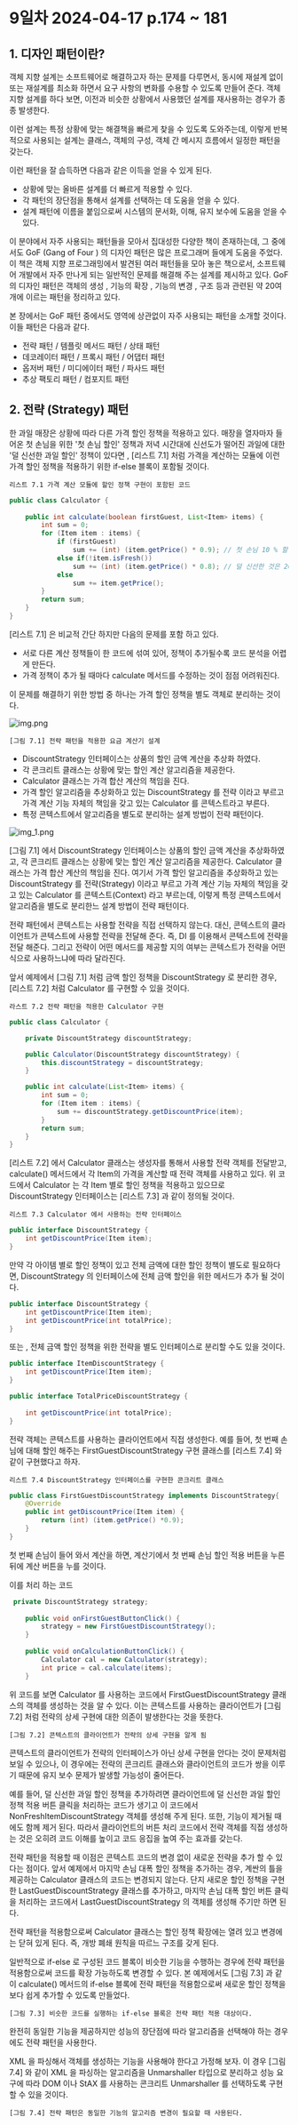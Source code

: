 # 9일차 2024-04-17 p.174 ~ 181

## 1. 디자인 패턴이란?

객체 지향 설계는 소프트웨어로 해결하고자 하는 문제를 다루면서, 동시에 재설계 없이 또는 재설계를 최소화 하면서
요구 사항의 변화를 수용할 수 있도록 만들어 준다. 객체 지향 설계를 하다 보면, 이전과 비슷한 상황에서 사용했던 설계를 재사용하는 경우가
종종 발생한다. 

이런 설계는 특정 상황에 맞는 해결책을 빠르게 찾을 수 있도록 도와주는데, 이렇게 반복적으로 사용되는 설계는 클래스, 객체의 구성, 
객체 간 메시지 흐름에서 일정한 패턴을 갖는다. 

이런 패턴을 잘 습득하면 다음과 같은 이득을 얻을 수 있게 된다.

- 상황에 맞는 올바른 설계를 더 빠르게 적용할 수 있다.
- 각 패턴의 장단점을 통해서 설계를 선택하는 데 도움을 얻을 수 있다.
- 설계 패턴에 이름을 붙임으로써 시스템의 문서화, 이해, 유지 보수에 도움을 얻을 수 있다. 

이 분야에서 자주 사용되는 패턴들을 모아서 집대성한 다양한 책이 존재하는데, 그 중에서도 
GoF (Gang of Four ) 의 디자인 패턴은 많은 프로그래머 들에게 도움을 주었다. 
이 책은 객체 지향 프로그래밍에서 발견된 여러 패턴들을 모아 놓은 책으로서, 소프트웨어 개발에서 자주 만나게 되는 일반적인 문제를 해결해 주는 설계를 제시하고 있다.
GoF 의 디자인 패턴은 객체의 생성 , 기능의 확장 , 기능의 변경 , 구조 등과 관련된 약 20여 개에 이르는 패턴을 정리하고 있다.


본 장에서는 GoF 패턴 중에서도 영역에 상관없이 자주 사용되는 패턴을 소개할 것이다. 
이들 패턴은 다음과 같다.

- 전략 패턴 / 템플릿 메서드 패턴 / 상태 패턴
- 데코레이터 패턴 / 프록시 패턴 / 어댑터 패턴
- 옵저버 패턴 / 미디에이터 패턴 / 파사드 패턴
- 추상 팩토리 패턴 / 컴포지트 패턴


## 2. 전략 (Strategy) 패턴

한 과일 매장은 상황에 따라 다른 가격 할인 정책을 적용하고 있다. 매장을 열자마자 들어온 첫 손님을 위한 '첫 손님 할인' 정책과 저녁 시간대에 신선도가 떨어진 과일에 대한
'덜 신선한 과일 할인' 정책이 있다면 , [리스트 7.1] 처럼 가격을 계산하는 모듈에 이런 가격 할인 정책을 적용하기 위한 if-else 블록이 포함될 것이다.


`리스트 7.1 가격 계산 모듈에 할인 정책 구현이 포함된 코드`

```java
public class Calculator {
    
    public int calculate(boolean firstGuest, List<Item> items) {
        int sum = 0;
        for (Item item : items) {
            if (firstGuest)
                sum += (int) (item.getPrice() * 0.9); // 첫 손님 10 % 할인
            else if(!item.isFresh())
                sum += (int) (item.getPrice() * 0.8); // 덜 신선한 것은 20 % 할인
            else 
                sum += item.getPrice();
        }
        return sum;
    }
}

```

[리스트 7.1] 은 비교적 간단 하지만 다음의 문제를 포함 하고 있다.

- 서로 다른 계산 정책들이 한 코드에 섞여 있어, 정책이 추가될수록 코드 분석을 어렵게 만든다.
- 가격 정책이 추가 될 때마다 calculate 메서드를 수정하는 것이 점점 어려워진다. 

이 문제를 해결하기 위한 방법 중 하나는 가격 할인 정책을 별도 객체로 분리하는 것이다.

![img.png](img.png)

`[그림 7.1] 전략 패턴을 적용한 요금 계산기 설계`

- DiscountStrategy 인터페이스는 상품의 할인 금액 계산을 추상화 하였다.
- 각 콘크리트 클래스는 상황에 맞는 할인 계산 알고리즘을 제공한다.
- Calculator 클래스는 가격 합산 계산의 책임을 진다.
- 가격 할인 알고리즘을 추상화하고 있는 DiscountStrategy 를 전략 이라고 부르고 가격 계산 기능 자체의 책임을 갖고 있는 Calculator 를 콘텍스트라고 부른다.
- 특정 콘텍스트에서 알고리즘을 별도로 분리하는 설계 방법이 전략 패턴이다.

![img_1.png](img_1.png)

[그림 7.1] 에서 DiscountStrategy 인터페이스는 상품의 할인 금액 계산을 추상화하였고, 
각 콘크리트 클래스는 상황에 맞는 할인 계산 알고리즘을 제공한다. 
Calculator 클래스는 가격 합산 계산의 책임을 진다. 여기서 가격 할인 알고리즘을 추상화하고 있는 
DiscountStrategy 를 전략(Strategy) 이라고 부르고 가격 계산 기능 자체의 책임을 갖고 있는 Calculator 를 
콘텍스트(Context) 라고 부르는데, 이렇게 특정 콘텍스트에서 알고리즘을 별도로 분리한느 설계 방법이 전략 패턴이다. 


전략 패턴에서 콘텍스트는 사용할 전략을 직접 선택하지 않는다. 대신, 콘텍스트의 클라이언트가 콘텍스트에 사용할 전략을 전달해 준다.
즉, DI 를 이용해서 콘텍스트에 전략을 전달 해준다.
그리고 전략이 어떤 메서드를 제공할 지의 여부는 콘텍스트가 전략을 어떤 식으로 사용하느냐에 따라 달라진다.


앞서 예제에서 [그림 7.1] 처럼 금액 할인 정책을 DiscountStrategy 로 분리한 경우, [리스트 7.2] 처럼 Calculator 를 구현할 수 있을 것이다.

`라스트 7.2 전략 패턴을 적용한 Calculator 구현`

```java
public class Calculator {

    private DiscountStrategy discountStrategy;

    public Calculator(DiscountStrategy discountStrategy) {
        this.discountStrategy = discountStrategy;
    }

    public int calculate(List<Item> items) {
        int sum = 0;
        for (Item item : items) {
            sum += discountStrategy.getDiscountPrice(item);
        }
        return sum;
    }
}

```

[리스트 7.2] 에서 Calculator 클래스는 생성자를 통해서 사용할 전략 객체를 전달받고,
calculate() 메서드에서 각 Item의 가격을 계산할 때 전략 객체를 사용하고 있다.
위 코드에서 Calculator 는 각 Item 별로 할인 정책을 적용하고 있으므로 DiscountStrategy 인터페이스는 
[리스트 7.3] 과 같이 정의될 것이다.


`리스트 7.3 Calculator 에서 사용하는 전략 인터페이스`

```java
public interface DiscountStrategy {
    int getDiscountPrice(Item item);
}

```

만약 각 아이템 별로 할인 정책이 있고 전체 금액에 대한 할인 정책이 별도로 필요하다면,
DiscountStrategy 의 인터페이스에 전체 금액 할인을 위한 메서드가 추가 될 것이다.

```java
public interface DiscountStrategy {
    int getDiscountPrice(Item item);
    int getDiscountPrice(int totalPrice);
}

```

또는 , 전체 금액 할인 정책을 위한 전략을 별도 인터페이스로 분리할 수도 있을 것이다.

```java
public interface ItemDiscountStrategy {
    int getDiscountPrice(Item item);
}

```

```java
public interface TotalPriceDiscountStrategy {
    
    int getDiscountPrice(int totalPrice);
}
```


전략 객체는 콘텍스트를 사용하는 클라이언트에서 직접 생성한다. 
예를 들어,  첫 번째 손님에 대해 할인 해주는 FirstGuestDiscountStrategy 구현 클래스를 
[리스트 7.4] 와 같이 구현했다고 하자.


`리스트 7.4 DiscountStrategy 인터페이스를 구현한 콘크리트 클래스`

```java
public class FirstGuestDiscountStrategy implements DiscountStrategy{
    @Override
    public int getDiscountPrice(Item item) {
        return (int) (item.getPrice() *0.9);
    }
}

```

첫 번째 손님이 들어 와서 계산을 하면, 계산기에서 첫 번째 손님 할인 적용 버튼을 누른 뒤에
계산 버튼을 누를 것이다. 

이를 처리 하는 코드

```java
 private DiscountStrategy strategy;
    
    public void onFirstGuestButtonClick() {
        strategy = new FirstGuestDiscountStrategy();
    }
    
    public void onCalculationButtonClick() {
        Calculator cal = new Calculator(strategy);
        int price = cal.calculate(items);
    }
```

위 코드를 보면 Calculator 를 사용하는 코드에서 FirstGuestDiscountStrategy 클래스의 
객체를 생성하는 것을 알 수 있다. 이는 콘텍스트를 사용하는 클라이언트가 [그림 7.2] 처럼 
전략의 상세 구현에 대한 의존이 발생한다는 것을 뜻한다.

`[그림 7.2] 콘텍스트의 클라이언트가 전략의 상세 구현을 알게 됨`

콘텍스트의 클라이언트가 전략의 인터페이스가 아닌 상세 구현을 안다는 것이 문제처럼 보일 수 있으나, 
이 경우에는 전략의 콘크리트 클래스와 클라이언트의 코드가 쌍을 이루기 때문에 유지 보수 문제가 발생할 가능성이 줄어든다. 

예를 들어, 덜 신선한 과일 할인 정책을 추가하려면 클라이언트에 덜 신선한 과일 할인 정책 적용 버튼 클릭을 처리하는 코드가 생기고
이 코드에서 NonFreshItemDiscountStrategy 객체를 생성해 주게 된다. 또한, 기능이 제거될 때에도 함께 제거 된다.
따라서 클라이언트의 버튼 처리 코드에서 전략 객체를 직접 생성하는 것은 오히려 코드 이해를 높이고 코드 응집을 높여 주는 효과를 갖는다.


전략 패턴을 적용할 때 이점은 콘텍스트 코드의 변경 없이 새로운 전략을 추가 할 수 있다는 점이다. 
앞서 예제에서 마지막 손님 대폭 할인 정책을 추가하는 경우, 계싼의 틀을 제공하는 Calculator 클래스의 코드는 변경되지 않는다.
단지 새로운 할인 정책을 구현한 LastGuestDiscountStrategy 클래스를 추가하고, 마지막 손님 대폭 할인 버튼 클릭을 처리하는 코드에서
LastGuestDiscountStrategy 의 객체를 생성해 주기만 하면 된다.


전략 패턴을 적용함으로써 Calculator 클래스는 할인 정책 확장에는 열려 있고 변경에는 닫혀 있게 된다. 
즉, 개방 폐쇄 원칙을 따르느 구조를 갖게 된다. 

일반적으로 if-else 로 구성된 코드 블록이 비슷한 기능을 수행하는 경우에 전략 패턴을 적용함으로써 
코드를 확장 가능하도록 변경할 수 있다.
본 예제에서도 [그림 7.3] 과 같이 calculate() 메서드의 if-else 블록에 전략 패턴을 적용함으로써 
새로운 할인 정책을 보다 쉽게 추가할 수 있도록 만들었다.

`[그림 7.3] 비슷한 코드를 실행하는 if-else 블록은 전략 패턴 적용 대상이다.`

완전히 동일한 기능을 제공하지만 성능의 장단점에 따라 알고리즘을 선택해야 하는 경우에도 전략 패턴을 사용한다.

XML 을 파싱해서 객체를 생성하는 기능을 사용해야 한다고 가정해 보자. 이 경우 [그림 7.4] 와 같이 
XML 을 파싱하는 알고리즘을 Unmarshaller 타입으로 분리하고 성능 요구에 따라 DOM 이나 
StAX 를 사용하는 콘크리트 Unmarshaller 를 선택하도록 구현할 수 있을 것이다.

`[그림 7.4] 전략 패턴은 동일한 기능의 알고리즘 변경이 필요할 때 사용된다.`
